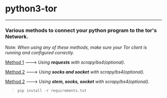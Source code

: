 # python3-tor
------
### Various methods to connect your python program to the tor's Network.
Note: *When using any of these methods, make sure your Tor client is running and configured correctly.*

[Method 1](https://github.com/c4rb0nx1/python-tor/blob/side/method_1.py) ---> *Using* ***requests*** *with scrapy/bs4(optional)*.

[Method 2](https://github.com/c4rb0nx1/python-tor/blob/side/method_2.py) ---> *Using* ***socks and socket*** *with scrapy/bs4(optional).*

[Method 2](https://github.com/c4rb0nx1/python-tor/blob/side/method_3.py) ---> *Using* ***stem, socks, socket***  *with scrapy/bs4(optional).*


>`pip install -r requirements.txt`
